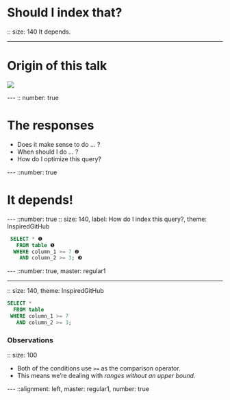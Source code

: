 # Should I index that?


:: size: 140
It depends.

---
# Origin of this talk

![](CleanShot_2021-04-01_at_13.57.21@2x.png)

--- :: number: true
# The responses

- Does it make sense to do … ?
- When should I do … ?
- How do I optimize this query?

--- ::number: true
# It depends!

--- ::number: true
:: size: 140, label: How do I index this query?, theme: InspiredGitHub
```sql
 SELECT * ❶
   FROM table ❶
  WHERE column_1 >= 7 ❷
    AND column_2 >= 3; ❸
```

--- ::number: true, master: regular1

---
:: size: 140, theme: InspiredGitHub
```sql
SELECT *
  FROM table 
 WHERE column_1 >= 7 
   AND column_2 >= 3; 
```


### Observations

:: size: 100
- Both of the conditions use `>=` as the comparison operator.
- This means we’re dealing with _ranges without an upper bound_.

--- ::alignment: left, master: regular1, number: true